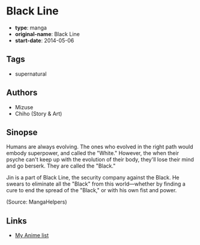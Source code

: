 # Black Line

-   **type**: manga
-   **original-name**: Black Line
-   **start-date**: 2014-05-06

## Tags

-   supernatural

## Authors

-   Mizuse
-   Chiho (Story & Art)

## Sinopse

Humans are always evolving. The ones who evolved in the right path would embody superpower, and called the "White." However, the when their psyche can't keep up with the evolution of their body, they'll lose their mind and go berserk. They are called the "Black."

Jin is a part of Black Line, the security company against the Black. He swears to eliminate all the "Black" from this world—whether by finding a cure to end the spread of the "Black," or with his own fist and power.

(Source: MangaHelpers)

## Links

-   [My Anime list](https://myanimelist.net/manga/88650/Black_Line)
